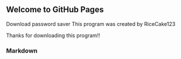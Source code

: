 ## Welcome to GitHub Pages

Download password saver
This program was created by RiceCake123

Thanks for downloading this program!!

### Markdown

```markdown
